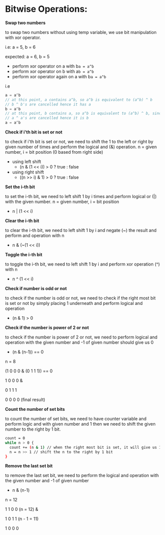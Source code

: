 # Bitwise Operations:

**Swap two numbers**

to swap two numbers without using temp variable, we use bit manipulation with xor operator.

i.e: a = 5, b = 6

expected: a = 6, b = 5

* perform xor operator on a with b`a = a^b`
* perform xor operator on b with a`b = a^b`
* perform xor operator again on a with b`a = a^b`

i.e

```go
a = a^b
// at this point, a contains a^b, so a^b is equivalent to (a^b) ^ b
// b ^ b's are cancelled hence it has a
b = a^b
// at this point, b contains a, so a^b is equivalent to (a^b) ^ b, since b contains a it is equivalent to (a^b) ^ b
// a ^ a's are cancelled hence it is b
a = a^b
```

**Check if i'th bit is set or not**

to check if i'th bit is set or not, we need to shift the 1 to the left or right by given number of times and perform the logical and (&) operation. n = given number, i = bit position (0 based from right side)

- using left shift
  - (n & (1 << i)) > 0 ? true : false
- using right shift
  - ((n >> i) & 1) > 0 ? true : false

**Set the i-th bit**

to set the i-th bit, we need to left shift 1 by i times and perform logical or (|) with the given number. n = given number, i = bit position

* n | (1 << i)

**Clear the i-th bit**

to clear the i-th bit, we need to left shift 1 by i and negate (~) the result and perform and operation with n

* n & (~(1 << i))

**Toggle the i-th bit**

to toggle the i-th bit, we need to left shift 1 by i and perform xor operation (^) with n

* n ^ (1 << i)

**Check if number is odd or not**

to check if the number is odd or not, we need to check if the right most bit is set or not by simply placing 1 underneath and perform logical and operation

* (n & 1) > 0

**Check if the number is power of 2 or not**

to check if the number is power of 2 or not, we need to perform logical and operation with the given number and -1 of given number should give us 0

* (n & (n-1)) == 0

n = 8

(1 0 0 0 & (0 1 1 1)) == 0

1 0 0 0 &

0 1 1 1

0 0 0 0 (final result)

**Count the number of set bits**

to count the number of set bits, we need to have counter variable and perform logic and with given number and 1 then we need to shift the given number to the right by 1 bit.

```bash
count = 0
while n > 0 {
  count += (n & 1) // when the right most bit is set, it will give us 1, otherwise 0
  n = n >> 1 // shift the n to the right by 1 bit
}
```

**Remove the last set bit**

to remove the last set bit, we need to perform the logical and operation with the given number and -1 of given number

* n & (n-1)

n = 12

1 1 0 0 (n = 12) &

1 0 1 1 (n - 1 = 11)

1 0 0 0
